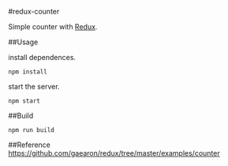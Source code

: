 #redux-counter

Simple counter with [Redux](https://github.com/gaearon/redux).

##Usage

install dependences.
```
npm install
```

start the server.
```
npm start
```

##Build
```
npm run build
```

##Reference
https://github.com/gaearon/redux/tree/master/examples/counter
